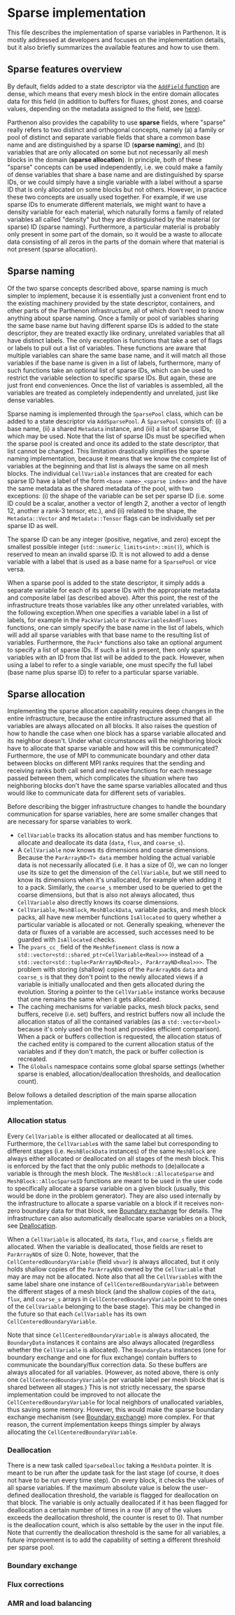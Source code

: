 # Sparse implementation

This file describes the implementation of sparse variables in Parthenon. It is mostly addressed at
developers and focuses on the implementation details, but it also briefly summarizes the available
features and how to use them.


## Sparse features overview

By default, fields added to a state descriptor via the [`AddField`
function](state.md#StateDescriptor) are dense, which means that every mesh block in the entire
domain allocates data for this field (in addition to buffers for fluxes, ghost zones, and coarse
values, depending on the metadata assigned to the field, see [here](./Metadata.md)).

Parthenon also provides the capability to use **sparse** fields, where "sparse" really refers to two
distinct and orthogonal concepts, namely (a) a family or pool of distinct and separate variable
fields that share a common base name and are distinguished by a sparse ID (**sparse naming**),
and (b) variables that are only allocated on some but not necessarily all mesh blocks in the domain
(**sparse allocation**). In principle, both of
these "sparse" concepts can be used independently, i.e. we could make a family of dense
variables that share a base name and are distinguished by sparse IDs, or we could simply have a
single variable with a label without a sparse ID that is only allocated on some blocks but not
others. However, in practice these two concepts are usually used together. For example, if we use
sparse IDs to enumerate different materials, we might want to have a density variable for each
material, which naturally forms a family of related variables all called "density" but they are
distinguished by the material (or sparse) ID (sparse naming). Furthermore, a particular material is
probably only present in some part of the domain, so it would be a waste to allocate
data consisting of all zeros in the parts of the domain where that material is not present (sparse
allocation).


## Sparse naming

Of the two sparse concepts described above, sparse naming is much simpler to implement, because it
is essentially just a convenient front end to the existing machinery provided by the state
descriptor, containers, and other parts of the Parthenon infrastructure, all of which don't need to
know anything about sparse naming. Once a family or pool of variables sharing the same base name but
having different sparse IDs is added to the state descriptor, they are treated exactly like
ordinary, unrelated variables that all have distinct labels. The only exception is functions that take
a set of flags or labels to pull out a list of variables. These functions are aware that multiple
variables can share the same base name, and it will match all those variables if the base name is
given in a list of labels, furthermore, many of such functions take an optional list of sparse
IDs, which can be used to restrict the variable selection to specific sparse IDs. But again,
these are just front end conveniences. Once the list of variables is assembled, all the variables are
treated as completely independently and unrelated, just like dense variables.

Sparse naming is implemented through the `SparsePool` class, which can be added to a state
descriptor via `AddSparsePool`. A `SparsePool` consists of: (i) a base name, (ii) a shared
`Metadata` instance, and (iii) a list of sparse IDs, which may be used. Note that the list of
sparse IDs must be specified when the sparse pool is created and once its added to the state
descriptor, that list cannot be changed. This limitation drastically simplifies the sparse naming
implementation, because it means that we know the complete list of variables at the beginning and
that list is always the same on all mesh blocks. The individual `CellVariable` instances that are
created for each sparse ID have a label of the form `<base name>_<sparse index>` and the have the
same metadata as the shared metadata of the pool, with two exceptions: (i) the shape of the variable
can be set per sparse ID (i.e. some ID could be a scalar, another a vector of length 2,
another a vector of length 12, another a rank-3 tensor, etc.), and (ii) related to the shape, the
`Metadata::Vector` and `Metadata::Tensor` flags can be individually set per sparse ID as well.

The sparse ID can be any integer (positive, negative, and zero) except the smallest possible
integer (`std::numeric_limits<int>::min()`), which is reserved to mean an invalid sparse ID. It is
not allowed to add a dense variable with a label that is used as a base name for a `SparsePool` or
vice versa.

When a sparse pool is added to the state descriptor, it simply adds a separate variable for each of
its sparse IDs with the appropriate metadata and composite label (as described above). After this
point, the rest of the infrastructure treats those variables like any other unrelated variables,
with the following exception.When one specifies a variable label in a list of labels, for
example in the `PackVariable` or `PackVariablesAndFluxes` functions, one can simply specify the base
name in the list of labels, which will add all sparse variables with that base name to the resulting
list of variables. Furthermore, the `Pack*` functions also take an optional argument to specify a
list of sparse IDs. If such a list is present, then only sparse variables with an ID from that list
will be added to the pack. However, when using a label to refer to a single variable, one must
specify the full label (base name plus sparse ID) to refer to a particular sparse variable.


## Sparse allocation

Implementing the sparse allocation capability requires deep changes in the entire infrastructure,
because the entire infrastructure assumed that all variables are always allocated on all blocks. It
also raises the question of how to handle the case when one block has a sparse variable allocated
and its neighbor doesn't. Under what circumstances will the neighboring block have to allocate that
sparse variable and how will this be communicated? Furthermore, the use of MPI to communicate
boundary and other data between blocks on different MPI ranks requires that the sending and
receiving ranks both call send and receive functions for each message passed between them, which
complicates the situation where two neighboring blocks don't have the same sparse variables
allocated and thus would like to communicate data for different sets of variables.

Before describing the bigger infrastructure changes to handle the boundary communication for sparse
variables, here are some smaller changes that are necessary for sparse variables to work.

- `CellVariable` tracks its allocation status and has member functions to allocate and deallocate
  its data (`data`, `flux`, and `coarse_s`).
- A `CellVariable` now knows its dimensions and coarse dimensions. Because the `ParArrayND<T> data` member holding
  the actual variable data is not necessarily allocated (i.e. it has a size of 0), we can no longer
  use its size to get the dimension of the `CellVariable`, but we still need to know its dimensions
  when it's unallocated,  for example when adding it to a pack. Similarly, the `coarse_s` member
  used to be queried to get the coarse dimensions, but that is also not always allocated, thus
  `CellVariable` also directly knows its coarse dimensions.
- `CellVariable`, `MeshBlock`, `MeshBlockData`, variable packs, and mesh block packs, all have new
  member functions `IsAllocated` to query whether a particular variable is allocated or not.
  Generally speaking, whenever the data or fluxes of a variable are accessed, such accesses need to
  be guarded with `IsAllocated` checks.
- The `pvars_cc_` field of the `MeshRefinement` class is now a
  `std::vector<std::shared_ptr<CellVariable<Real>>>` instead of a
  `std::vector<std::tuple<ParArrayND<Real>, ParArrayND<Real>>>`. The problem with storing (shallow)
  copies of the `ParArrayND`s `data` and `coarse_s` is that they don't point to the newly allocated views if a
  variable is initially unallocated and then gets allocated during the evolution. Storing a pointer
  to the `CellVariable` instance works because that one remains the same when it gets allocated.
- The caching mechanisms for variable packs, mesh block packs, send buffers, receive (i.e. set) buffers, and
  restrict buffers now all include the allocation status of all the contained variables (as a
  `std::vector<bool>` because it's only used on the host and provides efficient comparison). When a
  pack or buffers collection is requested, the allocation status of the cached entity is compared to
  the current allocation status of the variables and if they don't match, the pack or buffer
  collection is recreated.
- The `Globals` namespace contains some global sparse settings (whether sparse is enabled,
  allocation/deallocation thresholds, and deallocation count).

Below follows a detailed description of the main sparse allocation implementation.


### Allocation status
Every `CellVariable` is either allocated or deallocated at all times. Furthermore, the
`CellVariable`s with the same label but corresponding to different stages (i.e. `MeshBlockData`
instances) of the same `MeshBlock` are always either allocated or deallocated on all stages of the
mesh block. This is enforced by the fact that the only public methods to (de)allocate a variable is
through the mesh block. The `MeshBlock::AllocateSparse` and `MeshBlock::AllocSparseID` functions are
meant to be used in the user code to specifically allocate a sparse variable on a given block
(usually, this would be done in the problem generator). They are also used internally by the
infrastructure to allocate a sparse variable on a block if it receives non-zero boundary data for
that block, see [Boundary exchange](#boundary-exchange) for details. The infrastructure can also
automatically deallocate sparse variables on a block, see [Deallocation](#deallocation).

When a `CellVariable` is allocated, its `data`, `flux`, and `coarse_s` fields are allocated. When
the variable is deallocated, those fields are reset to `ParArrayND`s of size 0. Note, however, that
the `CellCenteredBoundaryVariable` (field `vbvar`) is always allocated, but it only holds shallow
copies of the `ParArrayND`s owned by the `CellVariable` that may are may not be allocated. Note also
that all the `CellVariable`s with the same label share one instance of
`CellCenteredBoundaryVariable` between the different stages of a mesh block (and the shallow copies
of the `data`, `flux`, and `coarse_s` arrays in `CellCenteredBoundaryVariable` point to the ones of
the `CellVariable` belonging to the base stage). This may be changed in the future so that each
`CellVariable` has its own `CellCenteredBoundaryVariable`.

Note that since `CellCenteredBoundaryVariable` is always allocated, the `BoundaryData` instances it
contains are also always allocated (regardless whether the `CellVariable` is allocated).
The `BoundaryData` instances (one for boundary exchange and one for flux exchange) contain buffers
to communicate the boundary/flux correction data. So these buffers are always allocated for all
variables. (However, as noted above, there is only one `CellCenteredBoundaryVariable` per variable
label per mesh block that is shared between all stages.) This is not strictly necessary, the sparse
implementation could be improved to not allocate the `CellCenteredBoundaryVariable` for local
neighbors of unallocated variables, thus saving some memory. However, this would make the sparse
boundary exchange mechanism (see [Boundary exchange](#boundary-exchange)) more complex. For that
reason, the current implementation keeps things simpler by always allocating the
`CellCenteredBoundaryVariable`.

### Deallocation
There is a new task called `SparseDealloc` taking a `MeshData` pointer. It is meant to be run after
the update task for the last stage (of course, it does not have to be run every time step). On every
block, it checks the values of all sparse variables. If the maximum absolute value is below the
user-defined deallocation threshold, the variable is flagged for deallocation on that block. The
variable is only actually deallocated if it has been flagged for deallocation a certain number of
times in a row (if any of the values exceeds the deallocation threshold, the counter is reset to 0).
That number is the deallocation count, which is also settable by the user in the input file. Note
that currently the deallocation threshold is the same for all variables, a future improvement is to
add the capability of setting a different threshold per sparse pool.

### Boundary exchange


### Flux corrections


### AMR and load balancing

